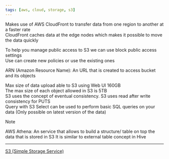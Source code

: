 ```yaml
---
tags: [aws, cloud, storage, s3]
---
```


Makes use of AWS CloudFront to transfer data from one region to another at a faster rate  
CloudFront caches data at the edge nodes which makes it possible to move the data quickly

To help you manage public access to S3 we can use block public access settings  
Use can create new policies or use the existing ones

ARN (Amazon Resource Name): An URL that is created to access bucket and its objects

Max size of data upload able to S3 using Web UI 160GB  
The max size of each object allowed in S3 is 5TB  
S3 uses the concept of eventual consistency. S3 uses read after write consistency for PUTS  
Query with S3 Select can be used to perform basic SQL queries on your data (Only possible on latest version of the data)

 > [!NOTE]
 > AWS Athena: An service that allows to build a structure/ table on top the data that is stored in S3
 > It is similar to external table concept in Hive
 
---

[S3 (Simple Storage Service)](S3%20(Simple%20Storage%20Service).md)

